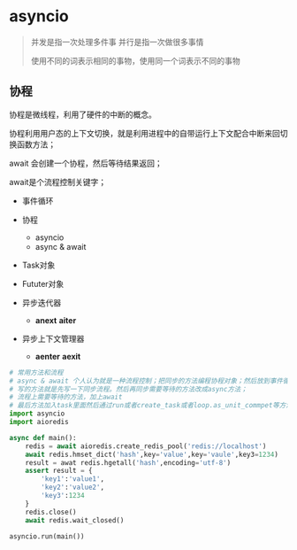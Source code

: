 # asyncio

> 并发是指一次处理多件事
> 并行是指一次做很多事情
>
> 使用不同的词表示相同的事物，使用同一个词表示不同的事物

## 协程

协程是微线程，利用了硬件的中断的概念。

协程利用用户态的上下文切换，就是利用进程中的自带运行上下文配合中断来回切换函数方法；

await 会创建一个协程，然后等待结果返回；

await是个流程控制关键字；

* 事件循环

* 协程
  * asyncio
  * async & await

* Task对象

* Fututer对象

* 异步迭代器
  * __anext__ __aiter__

* 异步上下文管理器
  * __aenter__  __aexit__

```python
# 常用方法和流程
# async & await 个人认为就是一种流程控制；把同步的方法编程协程对象；然后放到事件循环里面。来通过进程中断来提高IO或者网络效率
# 写的方法就是先写一下同步流程。然后再同步需要等待的方法改成async方法；
# 流程上需要等待的方法，加上await
# 最后方法加入task里面然后通过run或者create_task或者loop.as_unit_commpet等方法执行完成；
import asyncio
import aioredis

async def main():
    redis = await aioredis.create_redis_pool('redis://localhost')
    await redis.hmset_dict('hash',key='value',key='vaule',key3=1234)
    result = awat redis.hgetall('hash',encoding='utf-8')
    assert result = {
        'key1':'value1',
        'key2':'value2',
        'key3':1234
    }
    redis.close()
    await redis.wait_closed()

asyncio.run(main())

```





